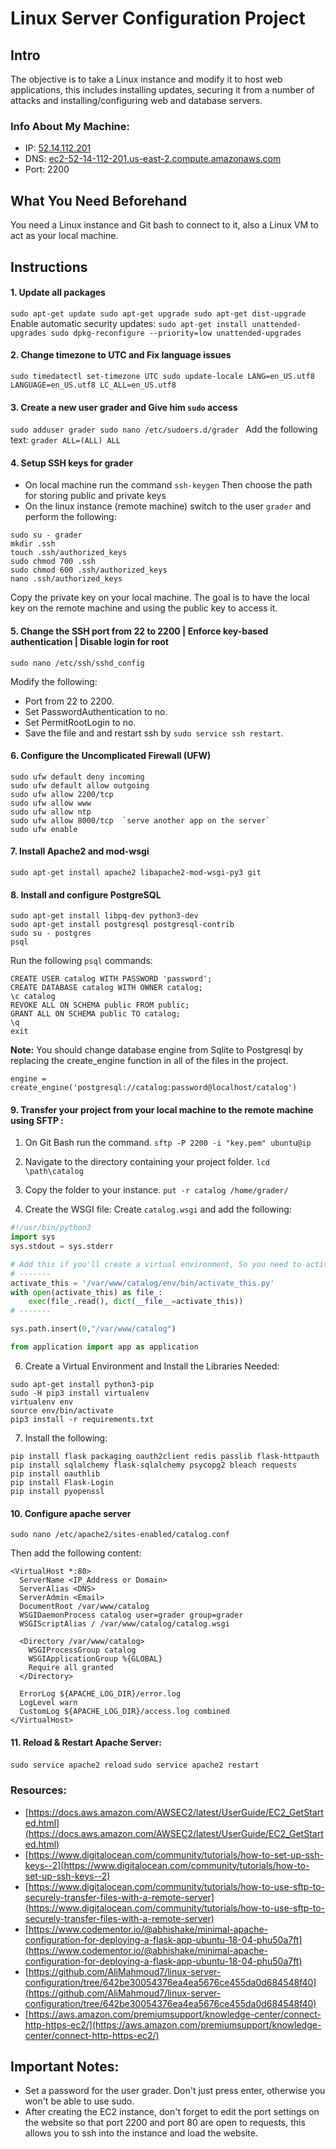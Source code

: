 # Linux Server Configuration Project

## Intro
The objective is to take a Linux instance and modify it to host web applications, this includes installing updates, securing it from a number of attacks and installing/configuring web and database servers.
### Info About My Machine:
- IP: [52.14.112.201](52.14.112.201)
- DNS: [ec2-52-14-112-201.us-east-2.compute.amazonaws.com](ec2-52-14-112-201.us-east-2.compute.amazonaws.com)
- Port: 2200

## What You Need Beforehand
You need a Linux instance and Git bash to connect to it, also a Linux VM to act as your local machine.

## Instructions
#### 1. Update all packages
`
sudo apt-get update
sudo apt-get upgrade
sudo apt-get dist-upgrade
`
Enable automatic security updates:
`
sudo apt-get install unattended-upgrades
sudo dpkg-reconfigure --priority=low unattended-upgrades
`

#### 2. Change timezone to UTC and Fix language issues 
`
sudo timedatectl set-timezone UTC
sudo update-locale LANG=en_US.utf8 LANGUAGE=en_US.utf8 LC_ALL=en_US.utf8
`

#### 3. Create a new user grader and Give him `sudo` access
`
sudo adduser grader
sudo nano /etc/sudoers.d/grader 
`
Add the following text:  `grader ALL=(ALL) ALL`

#### 4. Setup SSH keys for grader
* On local machine run the command
`ssh-keygen`
Then choose the path for storing public and private keys
* On the linux instance (remote machine) switch to the user `grader` and perform the following:
```
sudo su - grader
mkdir .ssh
touch .ssh/authorized_keys 
sudo chmod 700 .ssh
sudo chmod 600 .ssh/authorized_keys 
nano .ssh/authorized_keys 
```
Copy the private key on your local machine. The goal is to have the local key on the remote machine and using the public key to access it.

#### 5. Change the SSH port from 22 to 2200 | Enforce key-based authentication | Disable login for root 
```
sudo nano /etc/ssh/sshd_config
```
Modify the following:
* Port from 22 to 2200.
* Set PasswordAuthentication to no.
* Set PermitRootLogin to no.
* Save the file and and restart ssh by  `sudo service ssh restart`.

#### 6. Configure the Uncomplicated Firewall (UFW)
```
sudo ufw default deny incoming
sudo ufw default allow outgoing
sudo ufw allow 2200/tcp
sudo ufw allow www
sudo ufw allow ntp
sudo ufw allow 8000/tcp  `serve another app on the server`
sudo ufw enable
```

#### 7. Install Apache2 and mod-wsgi 
```
sudo apt-get install apache2 libapache2-mod-wsgi-py3 git
```

#### 8. Install and configure PostgreSQL
```
sudo apt-get install libpq-dev python3-dev
sudo apt-get install postgresql postgresql-contrib
sudo su - postgres
psql
```
Run the following `psql` commands:
```
CREATE USER catalog WITH PASSWORD 'password';
CREATE DATABASE catalog WITH OWNER catalog;
\c catalog
REVOKE ALL ON SCHEMA public FROM public;
GRANT ALL ON SCHEMA public TO catalog;
\q
exit
```
**Note:** You should change database engine from Sqlite to Postgresql by replacing the create_engine function in all of the files in the project.
```
engine = create_engine('postgresql://catalog:password@localhost/catalog')
```

#### 9. Transfer your project from your local machine to the remote machine using SFTP :

1. On Git Bash run the command.
```sftp -P 2200 -i "key.pem" ubuntu@ip ``` 
2. Navigate to the directory containing your project folder.
```lcd \path\catalog```
3. Copy the folder to your instance.
```put -r catalog /home/grader/ ```

5. Create the WSGI file:
Create `catalog.wsgi` and add the following:
```python
#!/usr/bin/python3
import sys
sys.stdout = sys.stderr

# Add this if you'll create a virtual environment, So you need to activate it
# -------
activate_this = '/var/www/catalog/env/bin/activate_this.py'
with open(activate_this) as file_:
    exec(file_.read(), dict(__file__=activate_this))
# -------

sys.path.insert(0,"/var/www/catalog")

from application import app as application
```
6. Create a Virtual Environment and Install the Libraries Needed:
```
sudo apt-get install python3-pip
sudo -H pip3 install virtualenv
virtualenv env
source env/bin/activate
pip3 install -r requirements.txt
```
7. Install the following:
```
pip install flask packaging oauth2client redis passlib flask-httpauth
pip install sqlalchemy flask-sqlalchemy psycopg2 bleach requests
pip install oauthlib
pip install Flask-Login
pip install pyopenssl
```
#### 10. Configure apache server
```
sudo nano /etc/apache2/sites-enabled/catalog.conf
```
Then add the following content:
```
<VirtualHost *:80>
  ServerName <IP_Address or Domain>
  ServerAlias <DNS>
  ServerAdmin <Email>
  DocumentRoot /var/www/catalog
  WSGIDaemonProcess catalog user=grader group=grader
  WSGIScriptAlias / /var/www/catalog/catalog.wsgi

  <Directory /var/www/catalog>
    WSGIProcessGroup catalog
    WSGIApplicationGroup %{GLOBAL}
    Require all granted
  </Directory>

  ErrorLog ${APACHE_LOG_DIR}/error.log
  LogLevel warn
  CustomLog ${APACHE_LOG_DIR}/access.log combined
</VirtualHost>
```

#### 11. Reload & Restart Apache Server:
`sudo service apache2 reload`
`sudo service apache2 restart`

### Resources:
- [https://docs.aws.amazon.com/AWSEC2/latest/UserGuide/EC2_GetStarted.html](https://docs.aws.amazon.com/AWSEC2/latest/UserGuide/EC2_GetStarted.html)
- [https://www.digitalocean.com/community/tutorials/how-to-set-up-ssh-keys--2](https://www.digitalocean.com/community/tutorials/how-to-set-up-ssh-keys--2)
- [https://www.digitalocean.com/community/tutorials/how-to-use-sftp-to-securely-transfer-files-with-a-remote-server](https://www.digitalocean.com/community/tutorials/how-to-use-sftp-to-securely-transfer-files-with-a-remote-server)
- [https://www.codementor.io/@abhishake/minimal-apache-configuration-for-deploying-a-flask-app-ubuntu-18-04-phu50a7ft](https://www.codementor.io/@abhishake/minimal-apache-configuration-for-deploying-a-flask-app-ubuntu-18-04-phu50a7ft)
- [https://github.com/AliMahmoud7/linux-server-configuration/tree/642be30054376ea4ea5676ce455da0d684548f40](https://github.com/AliMahmoud7/linux-server-configuration/tree/642be30054376ea4ea5676ce455da0d684548f40)
- [https://aws.amazon.com/premiumsupport/knowledge-center/connect-http-https-ec2/](https://aws.amazon.com/premiumsupport/knowledge-center/connect-http-https-ec2/)

## Important Notes:
- Set a password for the user grader. Don't just press enter, otherwise you won't be able to use sudo.
- After creating the EC2 instance, don't forget to edit the port settings on the website so that port 2200 and port 80 are open to requests, this allows you to ssh into the instance and load the website.
